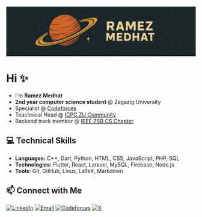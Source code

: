 ![](logo.png)

# Hi ✨
- I'm **Ramez Medhat**
- **2nd year computer science student** @ Zagazig University 
- Specialist @ [Codeforces](https://codeforces.com/profile/r6mez)
- Teachnical Head @ [ICPC ZU Community](icpczagazig.com)
- Backend track member @ [IEEE ZSB CS Chapter](https://ieee-zsb.org/)

## 💻 Technical Skills  

- **Languages:** C++, Dart, Python, HTML, CSS, JavaScript, PHP, SQL  
- **Technologies:** Flutter, React, Laravel, MySQL, Firebase, Node.js  
- **Tools:** Git, GitHub, Linux, LaTeX, Markdown  

## 📫 Connect with Me  

[![LinkedIn](https://img.shields.io/badge/LinkedIn-%230077B5.svg?style=for-the-badge&logo=linkedin&logoColor=white)](https://www.linkedin.com/in/r6mez/)  [![Email](https://img.shields.io/badge/Email-%23D14836.svg?style=for-the-badge&logo=gmail&logoColor=white)](mailto:iramezdev@gmail.com)   [![Codeforces](https://img.shields.io/badge/Codeforces-%231F8ACB.svg?style=for-the-badge&logo=codeforces&logoColor=white)](https://codeforces.com/profile/r6mez)   [![X](https://img.shields.io/badge/X-%2312100E.svg?style=for-the-badge&logo=x&logoColor=white)](https://x.com/R6mezMedhat)
